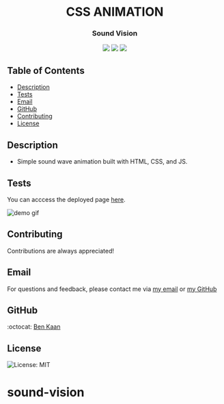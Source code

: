 <h1 align="center">CSS ANIMATION</h1>
<h3 align="center">Sound Vision</h3>

<p align="center">
    <img src="https://img.shields.io/badge/html5-%23E34F26.svg?style=for-the-badge&logo=html5&logoColor=white"/>
    <img src="https://img.shields.io/badge/javascript-%23323330.svg?style=for-the-badge&logo=javascript&logoColor=%23F7DF1E">
    <img src="https://img.shields.io/badge/css3-%231572B6.svg?style=for-the-badge&logo=css3&logoColor=white">

</p>

## Table of Contents

- [Description](#description)
- [Tests](#tests)
- [Email](#email)
- [GitHub](#GitHub)
- [Contributing](#contributing)
- [License](#license)

## Description

- Simple sound wave animation built with HTML, CSS, and JS.

## Tests

You can acccess the deployed page [here](https://benkaan001.github.io/sound-vision/).

![demo gif](https://github.com/benkaan001/sound-vision/blob/main/src/assets/sound-vision.gif)

## Contributing

Contributions are always appreciated!

## Email

For questions and feedback, please contact me via [my email](mailto:benkaan001@gmail.com) or [my GitHub](https://www.github.com/benkaan001)

## GitHub

:octocat: [Ben Kaan](https://www.github.com/benkaan001)

## License

![License: MIT](https://img.shields.io/badge/License-MIT-yellow.svg)

# sound-vision
